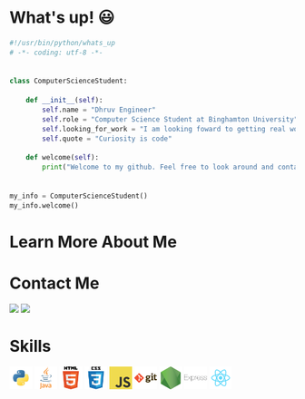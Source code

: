 # What's up! 😃
```python
#!/usr/bin/python/whats_up
# -*- coding: utf-8 -*-


class ComputerScienceStudent:

    def __init__(self):
        self.name = "Dhruv Engineer"
        self.role = "Computer Science Student at Binghamton University"
        self.looking_for_work = "I am looking foward to getting real world experience through an software engineering internship!"
        self.quote = "Curiosity is code"

    def welcome(self):
        print("Welcome to my github. Feel free to look around and contact me!")


my_info = ComputerScienceStudent()
my_info.welcome()
```


# Learn More About Me 
<a rel="noopener noreferrer" href="https://dengineer.vercel.app/"></a>

# Contact Me 


<a rel="noopener noreferrer" href="https://www.linkedin.com/in/dhruvengineer"  target="_blank"><img src="https://img.shields.io/badge/LinkedIn-0077B5?style=for-the-badge&logo=linkedin&logoColor=white"></a>
<a rel="noopener noreferrer" href="mailto:dhruv.engineer24@gmail.com"  target="_blank"><img src="https://img.shields.io/badge/Gmail-EA4335?style=for-the-badge&logo==gmail&logoColor=white"></a>

# Skills
<a><img height="40" width="40" src="https://raw.githubusercontent.com/github/explore/80688e429a7d4ef2fca1e82350fe8e3517d3494d/topics/python/python.png" /></a>
<a><img height="40" width="40" src="https://raw.githubusercontent.com/github/explore/80688e429a7d4ef2fca1e82350fe8e3517d3494d/topics/java/java.png" /></a>
<img height="40" width="40" src="https://raw.githubusercontent.com/github/explore/80688e429a7d4ef2fca1e82350fe8e3517d3494d/topics/html/html.png" />
<img height="40" width="40" src="https://raw.githubusercontent.com/github/explore/80688e429a7d4ef2fca1e82350fe8e3517d3494d/topics/css/css.png" />
<img height="40" width="40" src="https://raw.githubusercontent.com/github/explore/80688e429a7d4ef2fca1e82350fe8e3517d3494d/topics/javascript/javascript.png" />
<img height="40" width="40" src="https://raw.githubusercontent.com/github/explore/80688e429a7d4ef2fca1e82350fe8e3517d3494d/topics/git/git.png" />
<img height="40" width="40" src="https://raw.githubusercontent.com/github/explore/80688e429a7d4ef2fca1e82350fe8e3517d3494d/topics/nodejs/nodejs.png" />
<img height="40" width="40" src="https://raw.githubusercontent.com/github/explore/80688e429a7d4ef2fca1e82350fe8e3517d3494d/topics/express/express.png" />
<img height="40" width="40" src="https://raw.githubusercontent.com/github/explore/80688e429a7d4ef2fca1e82350fe8e3517d3494d/topics/react/react.png" />


              



